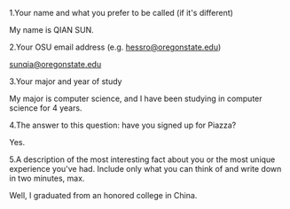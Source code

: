 1.Your name and what you prefer to be called (if it's different)

My name is QIAN SUN.


2.Your OSU email address (e.g. hessro@oregonstate.edu)

sunqia@oregonstate.edu


3.Your major and year of study

My major is computer science, and I have been studying in computer science for 4 years.


4.The answer to this question: have you signed up for Piazza?

Yes.


5.A description of the most interesting fact about you or the most unique experience you've had. Include only what you can think of and write down in two minutes, max.

Well, I graduated from an honored college in China.
